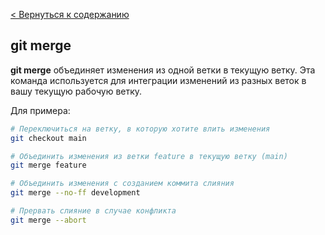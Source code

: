 [< Вернуться к содержанию](readme.md)
## git merge
**git merge** объединяет изменения из одной ветки в текущую ветку. Эта команда используется для интеграции изменений из разных веток в вашу текущую рабочую ветку.

Для примера:
```bash
# Переключиться на ветку, в которую хотите влить изменения
git checkout main

# Объединить изменения из ветки feature в текущую ветку (main)
git merge feature

# Объединить изменения с созданием коммита слияния
git merge --no-ff development

# Прервать слияние в случае конфликта
git merge --abort
